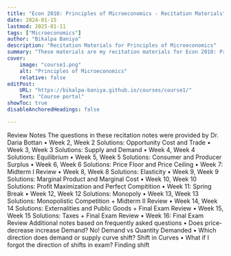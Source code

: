 ```yaml
---
title: "Econ 2010: Principles of Microeconomics - Recitation Materials"
date: 2024-01-15
lastmod: 2025-01-11
tags: ["Microeconomics"]
author: "Bikalpa Baniya"
description: "Recitation Materials for Principles of Microeconomics" 
summary: "These materials are my recitation materials for Econ 2010: Principles of Microeconomics" 
cover:
    image: "course1.png"
    alt: "Principles of Microeconomics"
    relative: false
editPost:
    URL: "https://bikalpa-baniya.github.io/courses/course1/"
    Text: "Course portal"
showToc: true
disableAnchoredHeadings: false

---
```


Review Notes
The questions in these recitation notes were provided by Dr. Daria Bottan
•    Week 2, Week 2 Solutions: Opportunity Cost and Trade
•    Week 3, Week 3 Solutions: Supply and Demand
•    Week 4, Week 4 Solutions: Equilibrium
•    Week 5, Week 5 Solutions: Consumer and Producer Surplus
•    Week 6, Week 6 Solutions: Price Floor and Price Ceiling
•    Week 7: Midterm I Review
•    Week 8, Week 8 Solutions: Elasticity
•    Week 9, Week 9 Solutions: Marginal Product and Marginal Cost
•    Week 10, Week 10 Solutions: Profit Maximization and Perfect Compitition
•    Week 11: Spring Break
•    Week 12, Week 12 Solutions: Monopoly
•    Week 13, Week 13 Solutions: Monopolistic Competition + Midterm II Review
•    Week 14, Week 14 Solutions: Externalities and Public Goods + Final Exam Review
•    Week 15, Week 15 Solutions: Taxes + Final Exam Review
•    Week 16: Final Exam Review
Additional notes based on frequently asked questions
•    Does price-decrease increase Demand? No! Demand vs Quantity Demanded 
•    Which direction does demand or supply curve shift? Shift in Curves 
•    What if I forgot the direction of shifts in exam? Finding shift 





